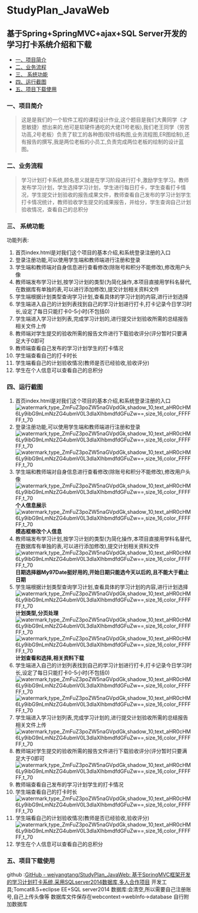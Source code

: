 # StudyPlan_JavaWeb
## 基于Spring+SpringMVC+ajax+SQL Server开发的学习打卡系统介绍和下载
<!-- toc -->

- [一、项目简介](#%E4%B8%80%E9%A1%B9%E7%9B%AE%E7%AE%80%E4%BB%8B)
- [二、业务流程](#%E4%BA%8C%E4%B8%9A%E5%8A%A1%E6%B5%81%E7%A8%8B)
- [三、 系统功能](#%E4%B8%89-%E7%B3%BB%E7%BB%9F%E5%8A%9F%E8%83%BD)
- [四、运行截图](#%E5%9B%9B%E8%BF%90%E8%A1%8C%E6%88%AA%E5%9B%BE)
- [五、项目下载使用](#%E4%BA%94%E9%A1%B9%E7%9B%AE%E4%B8%8B%E8%BD%BD%E4%BD%BF%E7%94%A8)

<!-- tocstop -->
### 一、项目简介
>这是是我们的一个软件工程的课程设计作业,这个题目是我们大黄同学（才思敏捷）想出来的,他可是软硬件通吃的大佬(1号老板),我们老王同学（劳苦功高,2号老板）负责了软工的各种图(软件结构图,业务流程图,ER图绘制),还有报告的撰写,我是两位老板的小员工,负责完成两位老板的绘制的设计蓝图。
### 二、业务流程
>学习计划打卡系统,顾名思义就是在学习阶段进行打卡,激励学生学习。教师发布学习计划，学生选择学习计划，学生进行每日打卡，学生查看打卡情况，学生提交计划验收的报告成果文件，教师查看自己发布的学习计划学生打卡情况统计，教师验收学生提交的成果报告，并给分，学生查询自己计划验收情况，查看自己的总积分
### 三、 系统功能
功能列表:
1. 首页index.html是对我们这个项目的基本介绍,和系统登录注册的入口
2. 登录注册功能,可以使用学生端和教师端进行注册和登录
3. 学生端和教师端对自身信息进行查看修改(除账号和积分不能修改),修改用户头像
4. 教师端发布学习计划,按学习计划的类型(为简化操作,本项目直接用学科名替代,在数据库有单独的表,可以进行添加修改),提交计划相关资料文件
5. 学生端根据计划类型查询学习计划,查看具体的学习计划的内容,进行计划选择
6. 学生端进入自己的计划列表找到自己的学习计划进行打卡,打卡记录今日学习时长,设定了每日只能打卡0-5小时(不包括0)
7. 学生端进入学习计划列表,完成学习计划的,进行提交计划验收所需的总结报告相关文件上传
8. 教师端对学生提交的验收所需的报告文件进行下载验收评分(评分暂时只要满足大于0即可
9. 教师端查看自己发布的学习计划学生的打卡情况
10. 学生端查看自己的打卡时长
11. 学生端看自己的计划验收情况(教师是否已经验收,验收评分)
12. 学生在个人信息可以查看自己的总积分
### 四、运行截图
1. 首页index.html是对我们这个项目的基本介绍,和系统登录注册的入口
![watermark,type_ZmFuZ3poZW5naGVpdGk,shadow_10,text_aHR0cHM6Ly9ibG9nLmNzZG4ubmV0L3dlaXlhbmdfdGFuZw==,size_16,color_FFFFFF,t_70](https://img-blog.csdnimg.cn/20190108120907385.png?x-oss-process=image/watermark,type_ZmFuZ3poZW5naGVpdGk,shadow_10,text_aHR0cHM6Ly9ibG9nLmNzZG4ubmV0L3dlaXlhbmdfdGFuZw==,size_16,color_FFFFFF,t_70)
2. 登录注册功能,可以使用学生端和教师端进行注册和登录
![watermark,type_ZmFuZ3poZW5naGVpdGk,shadow_10,text_aHR0cHM6Ly9ibG9nLmNzZG4ubmV0L3dlaXlhbmdfdGFuZw==,size_16,color_FFFFFF,t_70](https://img-blog.csdnimg.cn/20190108121216747.png?x-oss-process=image/watermark,type_ZmFuZ3poZW5naGVpdGk,shadow_10,text_aHR0cHM6Ly9ibG9nLmNzZG4ubmV0L3dlaXlhbmdfdGFuZw==,size_16,color_FFFFFF,t_70)
![watermark,type_ZmFuZ3poZW5naGVpdGk,shadow_10,text_aHR0cHM6Ly9ibG9nLmNzZG4ubmV0L3dlaXlhbmdfdGFuZw==,size_16,color_FFFFFF,t_70](https://img-blog.csdnimg.cn/20190108121259710.png?x-oss-process=image/watermark,type_ZmFuZ3poZW5naGVpdGk,shadow_10,text_aHR0cHM6Ly9ibG9nLmNzZG4ubmV0L3dlaXlhbmdfdGFuZw==,size_16,color_FFFFFF,t_70)
3. 学生端和教师端对自身信息进行查看修改(除账号和积分不能修改),修改用户头像
![watermark,type_ZmFuZ3poZW5naGVpdGk,shadow_10,text_aHR0cHM6Ly9ibG9nLmNzZG4ubmV0L3dlaXlhbmdfdGFuZw==,size_16,color_FFFFFF,t_70](https://img-blog.csdnimg.cn/20190108121420521.png?x-oss-process=image/watermark,type_ZmFuZ3poZW5naGVpdGk,shadow_10,text_aHR0cHM6Ly9ibG9nLmNzZG4ubmV0L3dlaXlhbmdfdGFuZw==,size_16,color_FFFFFF,t_70)
**个人信息展示**
![watermark,type_ZmFuZ3poZW5naGVpdGk,shadow_10,text_aHR0cHM6Ly9ibG9nLmNzZG4ubmV0L3dlaXlhbmdfdGFuZw==,size_16,color_FFFFFF,t_70](https://img-blog.csdnimg.cn/20190108121535674.png?x-oss-process=image/watermark,type_ZmFuZ3poZW5naGVpdGk,shadow_10,text_aHR0cHM6Ly9ibG9nLmNzZG4ubmV0L3dlaXlhbmdfdGFuZw==,size_16,color_FFFFFF,t_70)
**模态框修改个人信息**
4. 教师端发布学习计划,按学习计划的类型(为简化操作,本项目直接用学科名替代,在数据库有单独的表,可以进行添加修改),提交计划相关资料文件
![watermark,type_ZmFuZ3poZW5naGVpdGk,shadow_10,text_aHR0cHM6Ly9ibG9nLmNzZG4ubmV0L3dlaXlhbmdfdGFuZw==,size_16,color_FFFFFF,t_70](https://img-blog.csdnimg.cn/20190108121759608.png?x-oss-process=image/watermark,type_ZmFuZ3poZW5naGVpdGk,shadow_10,text_aHR0cHM6Ly9ibG9nLmNzZG4ubmV0L3dlaXlhbmdfdGFuZw==,size_16,color_FFFFFF,t_70)
**日期选择器My97Date挺好用的,开始日期只能选今天以后的,且不能大于截止日期**
5. 学生端根据计划类型查询学习计划,查看具体的学习计划的内容,进行计划选择
![watermark,type_ZmFuZ3poZW5naGVpdGk,shadow_10,text_aHR0cHM6Ly9ibG9nLmNzZG4ubmV0L3dlaXlhbmdfdGFuZw==,size_16,color_FFFFFF,t_70](https://img-blog.csdnimg.cn/20190108122020588.png?x-oss-process=image/watermark,type_ZmFuZ3poZW5naGVpdGk,shadow_10,text_aHR0cHM6Ly9ibG9nLmNzZG4ubmV0L3dlaXlhbmdfdGFuZw==,size_16,color_FFFFFF,t_70)
**计划类型,分页处理**
![watermark,type_ZmFuZ3poZW5naGVpdGk,shadow_10,text_aHR0cHM6Ly9ibG9nLmNzZG4ubmV0L3dlaXlhbmdfdGFuZw==,size_16,color_FFFFFF,t_70](https://img-blog.csdnimg.cn/20190108122214935.png?x-oss-process=image/watermark,type_ZmFuZ3poZW5naGVpdGk,shadow_10,text_aHR0cHM6Ly9ibG9nLmNzZG4ubmV0L3dlaXlhbmdfdGFuZw==,size_16,color_FFFFFF,t_70)
![watermark,type_ZmFuZ3poZW5naGVpdGk,shadow_10,text_aHR0cHM6Ly9ibG9nLmNzZG4ubmV0L3dlaXlhbmdfdGFuZw==,size_16,color_FFFFFF,t_70](https://img-blog.csdnimg.cn/20190108122307707.png?x-oss-process=image/watermark,type_ZmFuZ3poZW5naGVpdGk,shadow_10,text_aHR0cHM6Ly9ibG9nLmNzZG4ubmV0L3dlaXlhbmdfdGFuZw==,size_16,color_FFFFFF,t_70)
**计划查看和选择,相关资料下载**
6. 学生端进入自己的计划列表找到自己的学习计划进行打卡,打卡记录今日学习时长,设定了每日只能打卡0-5小时(不包括0)
![watermark,type_ZmFuZ3poZW5naGVpdGk,shadow_10,text_aHR0cHM6Ly9ibG9nLmNzZG4ubmV0L3dlaXlhbmdfdGFuZw==,size_16,color_FFFFFF,t_70](https://img-blog.csdnimg.cn/20190108122422182.png?x-oss-process=image/watermark,type_ZmFuZ3poZW5naGVpdGk,shadow_10,text_aHR0cHM6Ly9ibG9nLmNzZG4ubmV0L3dlaXlhbmdfdGFuZw==,size_16,color_FFFFFF,t_70)
![watermark,type_ZmFuZ3poZW5naGVpdGk,shadow_10,text_aHR0cHM6Ly9ibG9nLmNzZG4ubmV0L3dlaXlhbmdfdGFuZw==,size_16,color_FFFFFF,t_70](https://img-blog.csdnimg.cn/20190108122506841.png?x-oss-process=image/watermark,type_ZmFuZ3poZW5naGVpdGk,shadow_10,text_aHR0cHM6Ly9ibG9nLmNzZG4ubmV0L3dlaXlhbmdfdGFuZw==,size_16,color_FFFFFF,t_70)
7. 学生端进入学习计划列表,完成学习计划的,进行提交计划验收所需的总结报告相关文件上传
![watermark,type_ZmFuZ3poZW5naGVpdGk,shadow_10,text_aHR0cHM6Ly9ibG9nLmNzZG4ubmV0L3dlaXlhbmdfdGFuZw==,size_16,color_FFFFFF,t_70](https://img-blog.csdnimg.cn/20190108122818704.png?x-oss-process=image/watermark,type_ZmFuZ3poZW5naGVpdGk,shadow_10,text_aHR0cHM6Ly9ibG9nLmNzZG4ubmV0L3dlaXlhbmdfdGFuZw==,size_16,color_FFFFFF,t_70)
8. 教师端对学生提交的验收所需的报告文件进行下载验收评分(评分暂时只要满足大于0即可
![watermark,type_ZmFuZ3poZW5naGVpdGk,shadow_10,text_aHR0cHM6Ly9ibG9nLmNzZG4ubmV0L3dlaXlhbmdfdGFuZw==,size_16,color_FFFFFF,t_70](https://img-blog.csdnimg.cn/20190108122927309.png?x-oss-process=image/watermark,type_ZmFuZ3poZW5naGVpdGk,shadow_10,text_aHR0cHM6Ly9ibG9nLmNzZG4ubmV0L3dlaXlhbmdfdGFuZw==,size_16,color_FFFFFF,t_70)
9. 教师端查看自己发布的学习计划学生的打卡情况
10. 学生端查看自己的打卡时长
![watermark,type_ZmFuZ3poZW5naGVpdGk,shadow_10,text_aHR0cHM6Ly9ibG9nLmNzZG4ubmV0L3dlaXlhbmdfdGFuZw==,size_16,color_FFFFFF,t_70](https://img-blog.csdnimg.cn/2019010812265851.png?x-oss-process=image/watermark,type_ZmFuZ3poZW5naGVpdGk,shadow_10,text_aHR0cHM6Ly9ibG9nLmNzZG4ubmV0L3dlaXlhbmdfdGFuZw==,size_16,color_FFFFFF,t_70)
11. 学生端看自己的计划验收情况(教师是否已经验收,验收评分)
![watermark,type_ZmFuZ3poZW5naGVpdGk,shadow_10,text_aHR0cHM6Ly9ibG9nLmNzZG4ubmV0L3dlaXlhbmdfdGFuZw==,size_16,color_FFFFFF,t_70](https://img-blog.csdnimg.cn/2019010812302796.png?x-oss-process=image/watermark,type_ZmFuZ3poZW5naGVpdGk,shadow_10,text_aHR0cHM6Ly9ibG9nLmNzZG4ubmV0L3dlaXlhbmdfdGFuZw==,size_16,color_FFFFFF,t_70)
12. 学生在个人信息可以查看自己的总积分
### 五、项目下载使用
github :[GitHub - weiyangtang/StudyPlan_JavaWeb: 基于SpringMVC框架开发的学习计划打卡系统,采用SQLserver2014数据库,多人合作项目](https://github.com/weiyangtang/StudyPlan_JavaWeb)
开发工具;Tomcat8.5+eclipse EE+SQL server2014
数据库:会清空,所以需要自己注册账号,自己上传头像等
数据库文件保存在webcontext->webInfo->database 自行附加数据库
